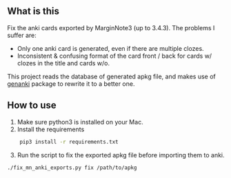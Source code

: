 ## What is this

Fix the anki cards exported by MarginNote3 (up to 3.4.3). The problems I suffer are:
- Only one anki card is generated, even if there are multiple clozes.
- Inconsistent & confusing format of the card front / back for cards w/ clozes in the title and cards w/o.

This project reads the database of generated apkg file, and makes use of [genanki](https://github.com/kerrickstaley/genanki) package to rewrite it to a better one.

## How to use

1. Make sure python3 is installed on your Mac.
2. Install the requirements
```sh
    pip3 install -r requirements.txt
```
3. Run the script to fix the exported apkg file before importing them to anki.
```sh
./fix_mn_anki_exports.py fix /path/to/apkg
```
